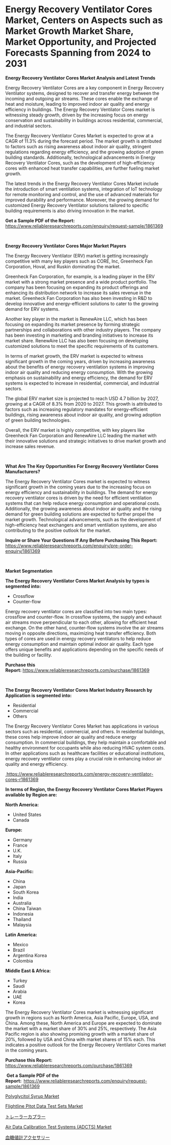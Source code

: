 <p><h1>Energy Recovery Ventilator Cores Market, Centers on Aspects such as Market Growth Market Share, Market Opportunity, and Projected Forecasts Spanning from 2024 to 2031</h1></p><p><strong>Energy Recovery Ventilator Cores Market Analysis and Latest Trends</strong></p>
<p><p>Energy Recovery Ventilator Cores are a key component in Energy Recovery Ventilator systems, designed to recover and transfer energy between the incoming and outgoing air streams. These cores enable the exchange of heat and moisture, leading to improved indoor air quality and energy efficiency in buildings. The Energy Recovery Ventilator Cores market is witnessing steady growth, driven by the increasing focus on energy conservation and sustainability in buildings across residential, commercial, and industrial sectors.</p><p>The Energy Recovery Ventilator Cores Market is expected to grow at a CAGR of 11.3% during the forecast period. The market growth is attributed to factors such as rising awareness about indoor air quality, stringent regulations regarding energy efficiency, and the growing adoption of green building standards. Additionally, technological advancements in Energy Recovery Ventilator Cores, such as the development of high-efficiency cores with enhanced heat transfer capabilities, are further fueling market growth.</p><p>The latest trends in the Energy Recovery Ventilator Cores Market include the introduction of smart ventilation systems, integration of IoT technology for remote monitoring and control, and the use of advanced materials for improved durability and performance. Moreover, the growing demand for customized Energy Recovery Ventilator solutions tailored to specific building requirements is also driving innovation in the market.</p></p>
<p><strong>Get a Sample PDF of the Report:&nbsp;</strong> <a href="https://www.reliableresearchreports.com/enquiry/request-sample/1861369">https://www.reliableresearchreports.com/enquiry/request-sample/1861369</a></p>
<p>&nbsp;</p>
<p><strong>Energy Recovery Ventilator Cores Major Market Players</strong></p>
<p><p>The Energy Recovery Ventilator (ERV) market is getting increasingly competitive with many key players such as CORE, Inc, Greenheck Fan Corporation, Hoval, and Ruskin dominating the market. </p><p>Greenheck Fan Corporation, for example, is a leading player in the ERV market with a strong market presence and a wide product portfolio. The company has been focusing on expanding its product offerings and enhancing its distribution network to increase its sales revenue in the market. Greenheck Fan Corporation has also been investing in R&D to develop innovative and energy-efficient solutions to cater to the growing demand for ERV systems.</p><p>Another key player in the market is RenewAire LLC, which has been focusing on expanding its market presence by forming strategic partnerships and collaborations with other industry players. The company has been investing in marketing and branding initiatives to increase its market share. RenewAire LLC has also been focusing on developing customized solutions to meet the specific requirements of its customers.</p><p>In terms of market growth, the ERV market is expected to witness significant growth in the coming years, driven by increasing awareness about the benefits of energy recovery ventilation systems in improving indoor air quality and reducing energy consumption. With the growing emphasis on sustainability and energy efficiency, the demand for ERV systems is expected to increase in residential, commercial, and industrial sectors.</p><p>The global ERV market size is projected to reach USD 4.7 billion by 2027, growing at a CAGR of 8.3% from 2020 to 2027. This growth is attributed to factors such as increasing regulatory mandates for energy-efficient buildings, rising awareness about indoor air quality, and growing adoption of green building technologies.</p><p>Overall, the ERV market is highly competitive, with key players like Greenheck Fan Corporation and RenewAire LLC leading the market with their innovative solutions and strategic initiatives to drive market growth and increase sales revenue.</p></p>
<p>&nbsp;</p>
<p><strong>What Are The Key Opportunities For Energy Recovery Ventilator Cores Manufacturers?</strong></p>
<p><p>The Energy Recovery Ventilator Cores market is expected to witness significant growth in the coming years due to the increasing focus on energy efficiency and sustainability in buildings. The demand for energy recovery ventilator cores is driven by the need for efficient ventilation systems that can help reduce energy consumption and operational costs. Additionally, the growing awareness about indoor air quality and the rising demand for green building solutions are expected to further propel the market growth. Technological advancements, such as the development of high-efficiency heat exchangers and smart ventilation systems, are also contributing to the positive outlook for the market.</p></p>
<p><strong>Inquire or Share Your Questions If Any Before Purchasing This Report:</strong> <a href="https://www.reliableresearchreports.com/enquiry/pre-order-enquiry/1861369">https://www.reliableresearchreports.com/enquiry/pre-order-enquiry/1861369</a></p>
<p>&nbsp;</p>
<p><strong>Market Segmentation</strong></p>
<p><strong>The Energy Recovery Ventilator Cores Market Analysis by types is segmented into:</strong></p>
<p><ul><li>Crossflow</li><li>Counter-flow</li></ul></p>
<p><p>Energy recovery ventilator cores are classified into two main types: crossflow and counter-flow. In crossflow systems, the supply and exhaust air streams move perpendicular to each other, allowing for efficient heat exchange. On the other hand, counter-flow systems involve the air streams moving in opposite directions, maximizing heat transfer efficiency. Both types of cores are used in energy recovery ventilators to help reduce energy consumption and maintain optimal indoor air quality. Each type offers unique benefits and applications depending on the specific needs of the building or facility.</p></p>
<p><strong>Purchase this Report:&nbsp;</strong><a href="https://www.reliableresearchreports.com/purchase/1861369">https://www.reliableresearchreports.com/purchase/1861369</a></p>
<p>&nbsp;</p>
<p><strong>The Energy Recovery Ventilator Cores Market Industry Research by Application is segmented into:</strong></p>
<p><ul><li>Residential</li><li>Commercial</li><li>Others</li></ul></p>
<p><p>The Energy Recovery Ventilator Cores Market has applications in various sectors such as residential, commercial, and others. In residential buildings, these cores help improve indoor air quality and reduce energy consumption. In commercial buildings, they help maintain a comfortable and healthy environment for occupants while also reducing HVAC system costs. In other applications such as healthcare facilities or educational institutions, energy recovery ventilator cores play a crucial role in enhancing indoor air quality and energy efficiency.</p></p>
<p><a href="https://www.reliableresearchreports.com/energy-recovery-ventilator-cores-r1861369">&nbsp;https://www.reliableresearchreports.com/energy-recovery-ventilator-cores-r1861369</a></p>
<p><strong>In terms of Region, the Energy Recovery Ventilator Cores Market Players available by Region are:</strong></p>
<p>
    <p> <strong> North America: </strong>
        <ul>
            <li>United States</li>
            <li>Canada</li>
        </ul>
        </p> 
    <p> <strong> Europe: </strong>
        <ul>
            <li>Germany</li>
            <li>France</li>
            <li>U.K.</li>
            <li>Italy</li>
            <li>Russia</li>
        </ul>
        </p> 
    <p> <strong> Asia-Pacific: </strong>
        <ul>
            <li>China</li>
            <li>Japan</li>
            <li>South Korea</li>
            <li>India</li>
            <li>Australia</li>
            <li>China Taiwan</li>
            <li>Indonesia</li>
            <li>Thailand</li>
            <li>Malaysia</li>
        </ul>
        </p> 
    <p> <strong> Latin America: </strong>
        <ul>
            <li>Mexico</li>
            <li>Brazil</li>
            <li>Argentina Korea</li>
            <li>Colombia</li>
        </ul>
        </p> 
    <p> <strong> Middle East & Africa: </strong>
        <ul>
            <li>Turkey</li>
            <li>Saudi</li>
            <li>Arabia</li>
            <li>UAE</li>
            <li>Korea</li>
        </ul>
    </p>
    </p>
<p><p>The Energy Recovery Ventilator Cores market is witnessing significant growth in regions such as North America, Asia Pacific, Europe, USA, and China. Among these, North America and Europe are expected to dominate the market with a market share of 30% and 25%, respectively. The Asia Pacific region is also showing promising growth with a market share of 20%, followed by USA and China with market shares of 15% each. This indicates a positive outlook for the Energy Recovery Ventilator Cores market in the coming years.</p></p>
<p><strong>Purchase this Report: </strong><a href="https://www.reliableresearchreports.com/purchase/1861369">https://www.reliableresearchreports.com/purchase/1861369</a></p>
<p>&nbsp;<strong>Get a Sample PDF of the Report:&nbsp;&nbsp;</strong><a href="https://www.reliableresearchreports.com/enquiry/request-sample/1861369">https://www.reliableresearchreports.com/enquiry/request-sample/1861369</a></p>
<p><strong></strong></p>
<p><p><a href="https://issuu.com/reportprime-2/docs/polyglycitol-syrup-market-size-2030.pptx">Polyglycitol Syrup Market</a></p><p><a href="https://github.com/angelajermaine/Market-Research-Report-List-3/blob/main/flightline-pitot-data-test-sets-market.md">Flightline Pitot Data Test Sets Market</a></p><p><a href="https://github.com/cbigkbh02719/Market-Research-Report-List-1/blob/main/701463843132.md">トレーラーカプラー</a></p><p><a href="https://github.com/provorikovar/Market-Research-Report-List-4/blob/main/air-data-calibration-test-systems-adcts-market.md">Air Data Calibration Test Systems (ADCTS) Market</a></p><p><a href="https://github.com/ReganWisoky2023/Market-Research-Report-List-1/blob/main/838827343133.md">血糖値計アクセサリー</a></p></p>